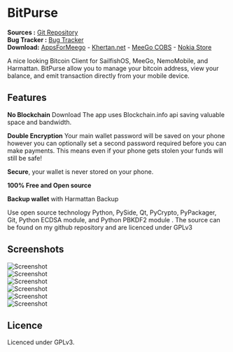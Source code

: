BitPurse
========

**Sources :** [Git Repository][1]  
**Bug Tracker :** [Bug Tracker][3]  
**Download:** [AppsForMeego][12] - [Khertan.net][11] - [MeeGo COBS][13] - [Nokia Store][14]  

A nice looking Bitcoin Client for SailfishOS, MeeGo, NemoMobile, and Harmattan. BitPurse allow you to manage your bitcoin address, view your balance, and emit transaction directly from your mobile device.

Features
---------

**No Blockchain** Download The app uses Blockchain.info api saving valuable space and bandwidth.

**Double Encryption** Your main wallet password will be saved on your phone however you can optionally set a second password required before you can make payments. This means even if your phone gets stolen your funds will still be safe!

**Secure**, your wallet is never stored on your phone.

**100% Free and Open source**

**Backup wallet** with Harmattan Backup

Use open source technology Python, PySide, Qt, PyCrypto, PyPackager, Git, Python ECDSA module, and Python PBKDF2 module . The source can be found on my github repository and are licenced under GPLv3

Screenshots
------------------

![Screenshot][4]  
![Screenshot][5]  
![Screenshot][6]  
![Screenshot][10]  
![Screenshot][16]  
![Screenshot][17]    

Licence
---------

Licenced under GPLv3.


[1]:http://github.com/khertan/BitPurse/
[3]:http://github.com/khertan/BitPurse/issues
[4]:http://khertan.net/static/medias/bitpurse_screenshot_1.png
[5]:http://khertan.net/static/medias/bitpurse_screenshot_2.png
[6]:http://khertan.net/static/medias/bitpurse_screenshot_3.png
[10]:http://khertan.net/static/medias/bitpurse_screenshot_4.png
[7]:http://khertan.net/pages/bitpurse.html
[11]:http://khertan.net/downloads
[12]:http://apps.formeego.com/staging/applications/n9/pr1.0/harmattan/Office/bitpurse/
[13]:http://repo.pub.meego.com/home:/khertan/Harmattan/armel/
[14]:http://store.ovi.com/content/320976
[16]:http://khertan.net/static/medias/bitpurse_screenshot_5.png
[17]:http://khertan.net/static/medias/bitpurse_screenshot_6.png 
[20]:http://khertan.net//static/medias/bitpurse_screenshot_about.png
[21]:http://khertan.net//static/medias/bitpurse_screenshot_address.png
[22]:http://khertan.net//static/medias/bitpurse_screenshot_contextmenu.png
[23]:http://khertan.net//static/medias/bitpurse_screenshot_load.png
[24]:http://khertan.net//static/medias/bitpurse_screenshot_send.png
[25]:http://khertan.net//static/medias/bitpurse_screenshot_settings.png
[26]:http://khertan.net//static/medias/bitpurse_screenshot_wallet.png
[27]:http://khertan.net//static/medias/bitpurse_screenshot_welcome.png  
